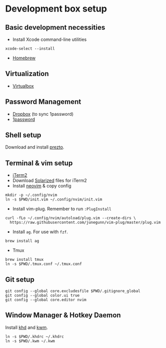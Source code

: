 # Development box setup

## Basic development necessities

* Install Xcode command-line utilities

```
xcode-select --install
```

* [Homebrew][brew]

[brew]: http://brew.sh/

## Virtualization

* [Virtualbox][vbox]

[vbox]: https://www.virtualbox.org/wiki/Downloads

## Password Management

* [Dropbox][dropbox] (to sync 1password)
* [1password][1password] 

[dropbox]: https://www.dropbox.com/
[1password]: https://itunes.apple.com/us/app/1password-password-manager/id443987910?mt=12

## Shell setup

Download and install [prezto][prezto].

[prezto]: https://github.com/sorin-ionescu/prezto

## Terminal & vim setup

* [iTerm2][iterm]
* Download [Solarized][solarized] files for iTerm2
* Install [neovim][neovim-install] & copy config

[iterm]: http://iterm2.com/
[solarized]: http://ethanschoonover.com/solarized
[neovim-install]: https://github.com/neovim/neovim/wiki/Installing-Neovim

```
mkdir -p ~/.config/nvim
ln -s $PWD/init.vim ~/.config/nvim/init.vim
```

* Install vim-plug. Remember to run `:PlugInstall`

```
curl -fLo ~/.config/nvim/autoload/plug.vim --create-dirs \
  https://raw.githubusercontent.com/junegunn/vim-plug/master/plug.vim
```

* Install `ag`. For use with `fzf`.

```
brew install ag
```

* Tmux

```
brew install tmux
ln -s $PWD/.tmux.conf ~/.tmux.conf
```


## Git setup

```
git config --global core.excludesfile $PWD/.gitignore_global
git config --global color.ui true
git config --global core.editor nvim
```

## Window Manager & Hotkey Daemon

Install [khd][khd] and [kwm][kwm].

```
ln -s $PWD/.khdrc ~/.khdrc
ln -s $PWD/.kwm ~/.kwm
```

[khd]: https://github.com/koekeishiya/khd
[kwm]: https://github.com/koekeishiya/kwm
